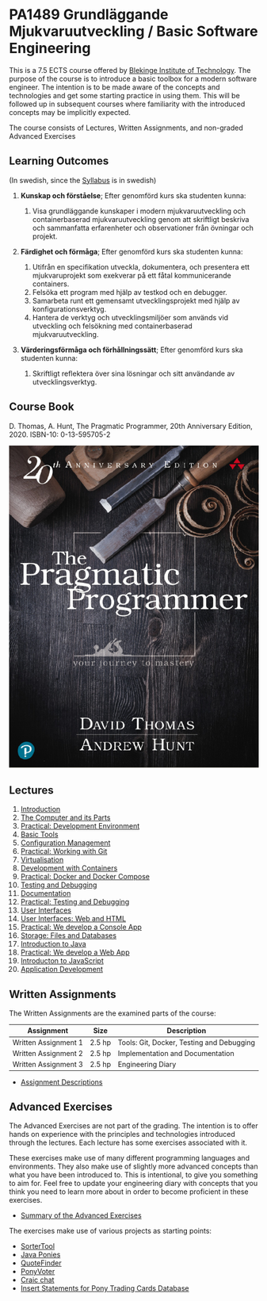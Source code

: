 # PA1489 Grundläggande Mjukvaruutveckling / Basic Software Engineering

This is a 7.5 ECTS course offered by [Blekinge Institute of Technology](https://www.bth.se). The purpose of the course is to introduce a basic toolbox for a modern software engineer. The intention is to be made aware of the concepts and technologies and get some starting practice in using them. This will be followed up in subsequent courses where familiarity with the introduced concepts may be implicitly expected.

The course consists of Lectures, Written Assignments, and non-graded Advanced Exercises

## Learning Outcomes
(In swedish, since the [Syllabus](https://edu.bth.se/utbildning/utb_kursplaner.asp?sok=pa1489) is in swedish)

1. **Kunskap och förståelse**; Efter genomförd kurs ska studenten kunna:
   1.  Visa grundläggande kunskaper i modern mjukvaruutveckling och containerbaserad mjukvaruutveckling genom att skriftligt beskriva och sammanfatta erfarenheter och observationer från övningar och projekt.

2. **Färdighet och förmåga**; Efter genomförd kurs ska studenten kunna:
   1. Utifrån en specifikation utveckla, dokumentera, och presentera ett mjukvaruprojekt som exekverar på ett fåtal kommunicerande containers.
   2. Felsöka ett program med hjälp av testkod och en debugger.
   3. Samarbeta runt ett gemensamt utvecklingsprojekt med hjälp av konfigurationsverktyg.
   4. Hantera de verktyg och utvecklingsmiljöer som används vid utveckling och felsökning med containerbaserad mjukvaruutveckling.

3. **Värderingsförmåga och förhållningssätt**; Efter genomförd kurs ska studenten kunna:
   1. Skriftligt reflektera över sina lösningar och sitt användande av utvecklingsverktyg.

## Course Book
D. Thomas, A. Hunt, The Pragmatic Programmer, 20th Anniversary Edition, 2020. ISBN-10: 0-13-595705-2

![Pragmatic Programmer](Lectures/01-Introduction/Thomas-Hunt-2020-Pragmatic-Programmer.png)

## Lectures

1. [Introduction](Lectures/01-Introduction/AA-Introduction.org)
2. [The Computer and its Parts](Lectures/02-Computer-and-its-Parts/AA-Computer-and-its-Parts.org)
3. [Practical: Development Environment](Lectures/03-Practical-Development-Environment/AA-Practical-Development-Environment.org)
4. [Basic Tools](Lectures/04-Basic-Tools/AA-Basic-Tools.org)
5. [Configuration Management](Lectures/05-Configuration-Management/AA-Configuration-Management.org)
6. [Practical: Working with Git](Lectures/06-Practical-Working-With-Git/AA-Practical-Working-With-Git.org)
7. [Virtualisation](Lectures/07-Virtualisation/AA-Virtualisation.org)
8. [Development with Containers](Lectures/08-Container-Development/AA-Container-Development.org)
9. [Practical: Docker and Docker Compose](Lectures/09-Practical-Docker-Docker-Compose/AA-Practical-Docker-Docker-Compose.org)
10. [Testing and Debugging](Lectures/10-Testing-Debugging/AA-Testing-and-Debugging.org)
11. [Documentation](Lectures/11-Documentation/AA-Documentation.org)
12. [Practical: Testing and Debugging](Lectures/12-Practical-Testing-Debugging/AA-Practical-Testing-Debugging.org)
13. [User Interfaces](Lectures/13-User-Interfaces/AA-User-Interfaces.org)
14. [User Interfaces: Web and HTML](Lectures/14-UI-Web-HTML/AA-UI-Web-HTML.org)
15. [Practical: We develop a Console App](Lectures/14-Practical-Console-App/AA-Practical-Console-App.org)
16. [Storage: Files and Databases](Lectures/16-Storage-Files-Databases/AA-Storage-Files-Databases.org)
17. [Introduction to Java](Lectures/17-Introduction-Java/AA-Introduction-Java.org)
18. [Practical: We develop a Web App](Lectures/18-Practical-Web-App/AA-Practical-Web-App.org)
19. [Introducton to JavaScript](Lectures/19-Introduction-JavaScript/AA-Introduction-JavaScript.org)
20. [Application Development](Lectures/20-Application-Development/AA-Application-Development.org)


## Written Assignments
The Written Assignments are the examined parts of the course:

| Assignment           | Size   | Description                               |
|----------------------|--------|-------------------------------------------|
| Written Assignment 1 | 2.5 hp | Tools: Git, Docker, Testing and Debugging |
| Written Assignment 2 | 2.5 hp | Implementation and Documentation          |
| Written Assignment 3 | 2.5 hp | Engineering Diary                         |

- [Assignment Descriptions](Assignments/PA1489-Assignment-Descriptions.org)


## Advanced Exercises
The Advanced Exercises are not part of the grading. The intention is to offer hands on experience with the principles and technologies introduced through the lectures. Each lecture has some exercises associated with it.

These exercises make use of many different programming languages and environments. They also make use of slightly more advanced concepts than what you have been introduced to. This is intentional, to give you something to aim for. Feel free to update your engineering diary with concepts that you think you need to learn more about in order to become proficient in these exercises.

- [Summary of the Advanced Exercises](Assignments/PA1489-Advanced-Exercises.org)

The exercises make use of various projects as starting points:

- [SorterTool](https://codeberg.org/mickesv/SorterTool.git)
- [Java Ponies](https://codeberg.org/mickesv/JavaPonies.git)
- [QuoteFinder](https://github.com/mickesv/ProvisioningDeployment.git)
- [PonyVoter](https://codeberg.org/mickesv/PonyVoter.git)
- [Craic chat](https://codeberg.org/mickesv/craic.git)
- [Insert Statements for Pony Trading Cards Database](https://codeberg.org/mickesv/gists/raw/branch/main/TradingCards_insert.sql)
